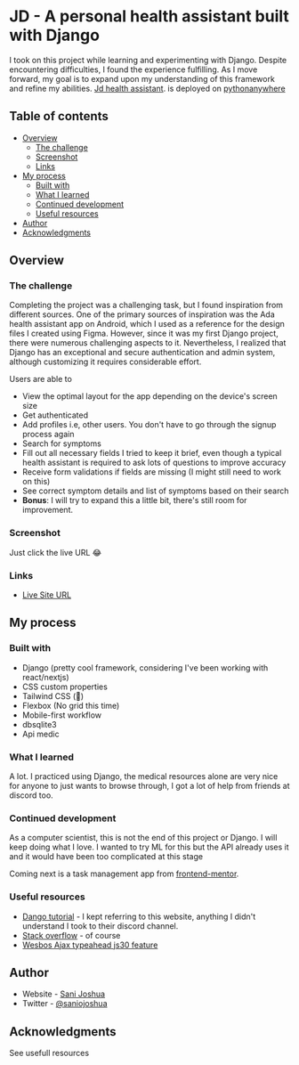 # JD - A personal health assistant built with Django

I took on this project while learning and experimenting with Django. Despite encountering difficulties, I found the experience fulfilling. As I move forward, my goal is to expand upon my understanding of this framework and refine my abilities. [Jd health assistant](http://joshysmart.pythonanywhere.com). is deployed on [pythonanywhere](https://www.pythonanywhere.com)

## Table of contents

- [Overview](#overview)
  - [The challenge](#the-challenge)
  - [Screenshot](#screenshot)
  - [Links](#links)
- [My process](#my-process)
  - [Built with](#built-with)
  - [What I learned](#what-i-learned)
  - [Continued development](#continued-development)
  - [Useful resources](#useful-resources)
- [Author](#author)
- [Acknowledgments](#acknowledgments)

## Overview

### The challenge

Completing the project was a challenging task, but I found inspiration from different sources. One of the primary sources of inspiration was the Ada health assistant app on Android, which I used as a reference for the design files I created using Figma. However, since it was my first Django project, there were numerous challenging aspects to it. Nevertheless, I realized that Django has an exceptional and secure authentication and admin system, although customizing it requires considerable effort.

Users are able to

- View the optimal layout for the app depending on the device's screen size
- Get authenticated
- Add profiles i.e, other users. You don't have to go through the signup process again
- Search for symptoms
- Fill out all necessary fields I tried to keep it brief, even though a typical health assistant is required to ask lots of questions to improve accuracy
- Receive form validations if fields are missing (I might still need to work on this)
- See correct symptom details and list of symptoms based on their search
- **Bonus**: I will try to expand this a little bit, there's still room for improvement.

### Screenshot
Just click the live URL 😂

### Links
- [Live Site URL](http://joshysmart.pythonanywhere.com)

## My process
### Built with
- Django (pretty cool framework, considering I've been working with react/nextjs)
- CSS custom properties
- Tailwind CSS (🫡)
- Flexbox (No grid this time)
- Mobile-first workflow
- dbsqlite3
- Api medic 

### What I learned

A lot. I practiced using Django, the medical resources alone are very nice for anyone to just wants to browse through, I got a lot of help from friends at discord too.

### Continued development

As a computer scientist, this is not the end of this project or Django. I will keep doing what I love. I wanted to try ML for this but the API already uses it and it would have been too complicated at this stage

Coming next is a task management app from [frontend-mentor](https://www.frontendmentor.io/challenges).

### Useful resources
- [Dango tutorial](https://docs.djangoproject.com/en/4.1/intro/tutorial01/) - I kept referring to this website, anything I didn't understand I took to their discord channel.
- [Stack overflow](http://stackoverflow.com/) - of course
- [Wesbos Ajax typeahead js30 feature](https://courses.wesbos.com/) 

## Author

- Website - [Sani Joshua](https://joshysmart.vercel.app/)
- Twitter - [@saniojoshua](https://www.twitter.com/saniojoshua)

## Acknowledgments

See usefull resources
